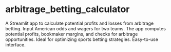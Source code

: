 # arbitrage_betting_calculator
A Streamlit app to calculate potential profits and losses from arbitrage betting. Input American odds and wagers for two teams. The app computes potential profits, bookmaker margins, and checks for arbitrage opportunities. Ideal for optimizing sports betting strategies. Easy-to-use interface.
